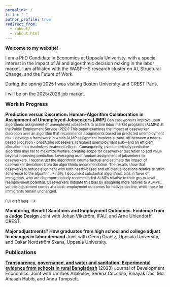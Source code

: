 ```yaml
---
permalink: /
title: " "
author_profile: true
redirect_from: 
  - /about/
  - /about.html
---
```


**Welcome to my website!** 

I am a PhD Candidate in Economics at Uppsala Univeristy, with a special interest in the impact of AI and algorithmic decision making in the labor market. I am affiliated with the
WASP-HS research cluster on AI, Structural Change, and the Future of Work.

During the spring 2025 I was visiting Boston University and CREST Paris.

I will be on the 2025/2026 job market.


<span style="font-size: 1.15em">**Work in Progress**</span>

**Prediction versus Discretion:** 
**Human-Algorithm Collaboration in Assignment of Unemployed Jobseekers [JMP]**
<span style="font-size: 0.8em"> Can caseworkers improve upon algorithmic assignment of unemployed jobseekers to active labor market programs (ALMPs) at the Public Employment Service (PES)? This paper examines the impact of caseworker discretion over an algorithm that recommends assignments based on predicted unemployment risk. I develop a framework in which ALMP assignment involves a trade-off between a needs-based allocation - prioritizing jobseekers at highest unemployment risk—and an efficient allocation that maximizes treatment effects. Consequently, even a perfectly predictive algorithm may fail to maximize welfare, creating scope for caseworker discretion to add value beyond improving prediction. Leveraging as-if random assignment of jobseekers to caseworkers, I reconstruct the algorithmic counterfactual and estimate the impact of caseworker deviations from the algorithmic recommendation. The results show that caseworkers reduce alignment with both needs-based and efficient allocations relative to strict adherence to the algorithm. Finally, I document substantial algorithmic bias in favor of immigrants, who are disproportionately recommended ALMPs relative to their group-level reemployment potential. Caseworkers mitigate this bias by assigning more natives to ALMPs, yet this adjustment comes at a cost: employment outcomes for natives decline, while those for immigrants remain unchanged.</span>

<span style="font-size: 0.8em">  Full draft [here](https://www.dropbox.com/scl/fi/sblby61r07f06vmuu4s15/Lovisa-Rambjer-JMP-2025.pdf?rlkey=qxaqctnhfmjt0t4b9lsed7to8&st=a4w5ts26&dl=0)</span>   -->
 

**Monitoring, Benefit Sanctions and Employment Outcomes. Evidence from a Judge Design** 
Joint with Johan Vikström, IFAU, and Arne Uhlendorff, CREST.  

**Major adjustments? How graduates from high school and college adjust to changes in labor demand** 
Joint with Georg Graetz, Uppsala University, and Oskar Nordström Skans, Uppsala University.  

<span style="font-size: 1.15em">**Publications**</span>

[**Transparency, governance, and water and sanitation: Experimental evidence from schools in rural Bangladesh**](https://www.sciencedirect.com/science/article/pii/S0304387823000378) (2023) Journal of Development Economics. 
Joint with Umrbek Allakulov, Serena Cocciolo, Binayak Das, Md. Ahasan Habib, and Anna Tompsett.


